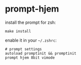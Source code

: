 # prompt-hjem

install the prompt for zsh:
```
make install
```

enable it in your `~/.zshrc`:
```
# prompt settings
autoload promptinit && promptinit
prompt hjem 8bit vimode
```
